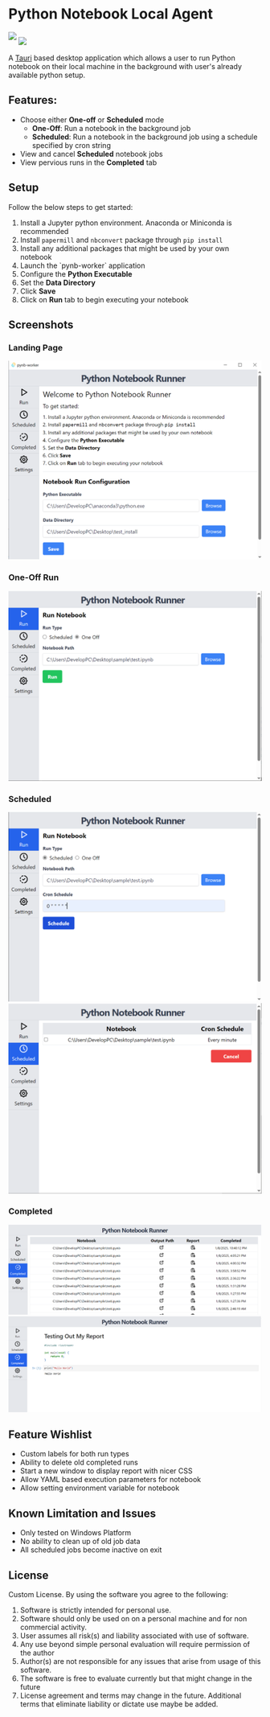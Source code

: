 # Python Notebook Local Agent


<img src="https://tauri.app/_astro/logo_light.Br3nqH4L.svg" width=200 style="margin-bottom:10px">

<img src="https://jupyter.org/assets/logos/rectanglelogo-greytext-orangebody-greymoons.svg" width=200>

A [Tauri](https://tauri.app) based desktop application which allows a user to run Python notebook on their local machine in the background with user's already available python setup.

## Features:
- Choose either **One-off** or **Scheduled** mode
  - **One-Off**: Run a notebook in the background job
  - **Scheduled**: Run a notebook in the background job using a schedule specified by cron string
- View and cancel **Scheduled** notebook jobs
- View pervious runs in the **Completed** tab

## Setup

Follow the below steps to get started:

<ol>
    <li>Install a Jupyter python environment. Anaconda or Miniconda is recommended</li>
    <li>Install <code>papermill</code> and <code>nbconvert</code> package through <code>pip install</code></li>
    <li>Install any additional packages that might be used by your own notebook</li>
    <li>Launch the `pynb-worker` application</li>
    <li>Configure the <b>Python Executable</b></li>
    <li>Set the <b>Data Directory</b></li>
    <li>Click <b>Save</b></li>
    <li>Click on <b>Run</b> tab to begin executing your notebook </li>
</ol>

## Screenshots

### Landing Page

![landing](./screenshots/landing.png)

### One-Off Run

![one off](./screenshots/one_off.png)

### Scheduled 

![scheduled one](./screenshots/scheduled_1.png)
![scheduled two](./screenshots/scheduled_2.png)

### Completed

![report 1](./screenshots/report_1.png)
![report 2](./screenshots/report_2.png)


## Feature Wishlist

- Custom labels for both run types
- Ability to delete old completed runs
- Start a new window to display report with nicer CSS
- Allow YAML based execution parameters for notebook 
- Allow setting environment variable for notebook

## Known Limitation and Issues

- Only tested on Windows Platform
- No ability to clean up of old job data
- All scheduled jobs become inactive on exit

## License

Custom License. By using the software you agree to the following:

1) Software is strictly intended for personal use.
2) Software should only be used on on a personal machine and for non commercial activity.
3) User assumes all risk(s) and liability associated with use of software.
4) Any use beyond simple personal evaluation will require permission of the author
5) Author(s) are not responsible for any issues that arise from usage of this software.
6) The software is free to evaluate currently but that might change in the future
7) License agreement and terms may change in the future. Additional terms that eliminate liability or dictate use maybe be added.